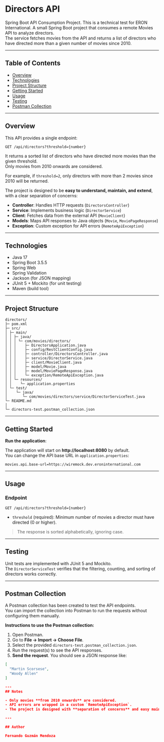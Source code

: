 
# Directors API

Spring Boot API Consumption Project. 
This is a technical test for ERON International.
A small Spring Boot project that consumes a remote Movies API to analyze directors.  
The service fetches movies from the API and returns a list of directors who have directed more than a given number of movies since 2010.

---

## Table of Contents

- [Overview](#overview)  
- [Technologies](#technologies)  
- [Project Structure](#project-structure)  
- [Getting Started](#getting-started)  
- [Usage](#usage)  
- [Testing](#testing)
- [Postman Collection](#postman-collection)

---

## Overview

This API provides a single endpoint:

```
GET /api/directors?threshold={number}
```

It returns a sorted list of directors who have directed more movies than the given threshold.  
Only movies from 2010 onwards are considered.

For example, if `threshold=2`, only directors with more than 2 movies since 2010 will be returned.

The project is designed to be **easy to understand, maintain, and extend**, with a clear separation of concerns:

- **Controller**: Handles HTTP requests (`DirectorsController`)  
- **Service**: Implements business logic (`DirectorService`)  
- **Client**: Fetches data from the external API (`MovieClient`)  
- **Models**: Maps API responses to Java objects (`Movie`, `MoviePageResponse`)  
- **Exception**: Custom exception for API errors (`RemoteApiException`)  

---

## Technologies

- Java 17  
- Spring Boot 3.5.5  
- Spring Web  
- Spring Validation  
- Jackson (for JSON mapping)  
- JUnit 5 + Mockito (for unit testing)  
- Maven (build tool)

---

## Project Structure

```
directors/
├─ pom.xml
├─ src/
│ ├─ main/
│ │ ├─ java/
│ │ │ └─ com/movies/directors/
│ │ │    ├─ DirectorsApplication.java
│ │ │    ├─ config/RestClientConfig.java
│ │ │    ├─ controller/DirectorsController.java
│ │ │    ├─ service/DirectorService.java
│ │ │    ├─ client/MovieClient.java
│ │ │    ├─ model/Movie.java
│ │ │    ├─ model/MoviePageResponse.java
│ │ │    └─ exception/RemoteApiException.java
│ │ └─ resources/
│ │    └─ application.properties
│ └─ test/
│    └─ java/
│       └─ com/movies/directors/service/DirectorServiceTest.java
└─ README.md
│
└─ directors-test.postman_collection.json
```

---

## Getting Started

**Run the application**:

The application will start on **http://localhost:8080** by default.  
You can change the API base URL in `application.properties`:

```properties
movies.api.base-url=https://wiremock.dev.eroninternational.com
```

---

## Usage

### Endpoint

```
GET /api/directors?threshold={number}
```

- `threshold` (required): Minimum number of movies a director must have directed (0 or higher).  


> The response is sorted alphabetically, ignoring case.

---

## Testing

Unit tests are implemented with JUnit 5 and Mockito.  
The `DirectorServiceTest` verifies that the filtering, counting, and sorting of directors works correctly.

---

## Postman Collection

A Postman collection has been created to test the API endpoints.  
You can import the collection into Postman to run the requests without configuring them manually.

**Instructions to use the Postman collection:**

1. Open Postman.
2. Go to **File → Import → Choose File**.
3. Select the provided `directors-test.postman_collection.json`.
4. Run the request(s) to see the API responses.
3. **Send the request**. You should see a JSON response like:

```json
[
  "Martin Scorsese",
  "Woody Allen"
]

---
## Notes

- Only movies **from 2010 onwards** are considered.  
- API errors are wrapped in a custom `RemoteApiException`.  
- The project is designed with **separation of concerns** and easy maintainability in mind.  

---

## Author

Fernando Guzmán Mendoza